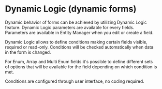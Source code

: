 # Dynamic Logic (dynamic forms)

Dynamic behavior of forms can be achieved by utilizing Dynamic Logic feature. Dynamic Logic parameters are available for every fields. Parameters are available in Entity Manager when you edit or create a field.
 
Dynamic Logic allows to define conditions making certain fields visible, required or read-only. Conditions will be checked automatically when data in the form is changed.

For Enum, Array and Multi Enum fields it's possible to define different sets of options that will be available for the field depending on which condition is met.

Conditions are configured through user interface, no coding required.
